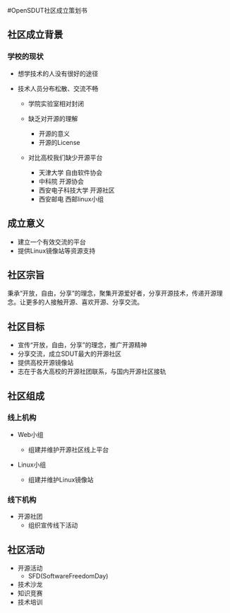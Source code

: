 #OpenSDUT社区成立策划书

## 社区成立背景
    
### 学校的现状

  + 想学技术的人没有很好的途径

  + 技术人员分布松散、交流不畅
    - 学院实验室相对封闭 

    - 缺乏对开源的理解
      + 开源的意义
      + 开源的License

    - 对比高校我们缺少开源平台
      + 天津大学 自由软件协会
      + 中科院 开源协会
      + 西安电子科技大学 开源社区
      + 西安邮电 西邮linux小组

## 成立意义

  + 建立一个有效交流的平台
  + 提供Linux镜像站等资源支持


## 社区宗旨
    
  秉承“开放，自由，分享”的理念，聚集开源爱好者，分享开源技术，传递开源理念。让更多的人接触开源、喜欢开源、分享交流。

## 社区目标

  + 宣传“开放，自由，分享”的理念，推广开源精神
  + 分享交流，成立SDUT最大的开源社区
  + 提供高校开源镜像站
  + 志在于各大高校的开源社团联系，与国内开源社区接轨

## 社区组成

### 线上机构
  + Web小组
    - 组建并维护开源社区线上平台

  + Linux小组
    - 组建并维护Linux镜像站

### 线下机构
  + 开源社团
    - 组织宣传线下活动

## 社区活动
  + 开源活动
    - SFD(SoftwareFreedomDay)
  + 技术沙龙
  + 知识竞赛
  + 技术培训
